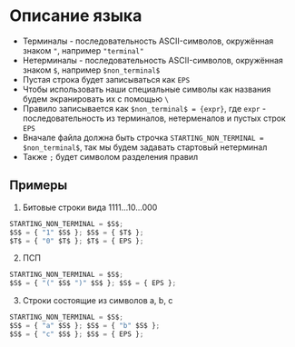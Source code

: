 # Описание языка

* Терминалы - последовательность ASCII-символов, окружённая знаком `"`, например `"terminal"`
* Нетерминалы - последовательность ASCII-символов, окружённая знаком `$`, например `$non_terminal$`
* Пустая строка будет записываться как `EPS`
* Чтобы использовать наши специальные символы как названия будем экранировать их с помощью `\`
* Правило записывается как `$non_terminal$ = {expr}`, где `expr` - последовательность из терминалов, нетерменалов и пустых строк `EPS`
* Вначале файла должна быть строчка `STARTING_NON_TERMINAL = $non_terminal$`, так мы будем задавать стартовый нетерминал
* Также `;` будет символом разделения правил

## Примеры
1. Битовые строки вида 1111...10...000
```python
STARTING_NON_TERMINAL = $S$;
$S$ = { "1" $S$ }; $S$ = { $T$ };
$T$ = { "0" $T$ }; $T$ = { EPS };
```

2. ПСП
```python
STARTING_NON_TERMINAL = $S$;
$S$ = { "(" $S$ ")" $S$ }; $S$ = { EPS };
```

3. Строки состоящие из символов a, b, c
```python
STARTING_NON_TERMINAL = $S$;
$S$ = { "a" $S$ }; $S$ = { "b" $S$ };
$S$ = { "c" $S$ }; $S$ = { EPS };
```
